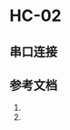 # HC-02

## 串口连接





## 参考文档

1. []( http://osoyoo.com/2018/07/13/hc-02-bluetooth-4-0-ble-slave-module-to-uart-transceiver-arduino-compatible-with-android-ios/ )
2. 